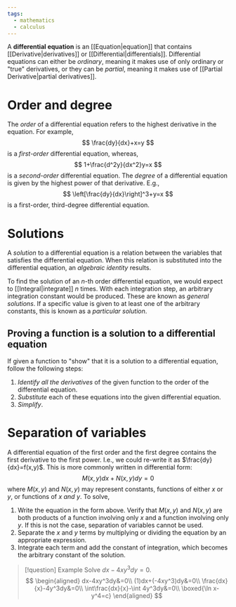```yaml
---
tags:
  - mathematics
  - calculus
---
```

A **differential equation** is an [[Equation|equation]] that contains [[Derivative|derivatives]] or [[Differential|differentials]]. Differential equations can either be *ordinary*, meaning it makes use of only ordinary or "true" derivatives, or they can be *partial*, meaning it makes use of [[Partial Derivative|partial derivatives]]. 
# Order and degree
The *order* of a differential equation refers to the highest derivative in the equation. For example,
$$
\frac{dy}{dx}+x=y
$$
is a *first-order* differential equation, whereas,
$$
1+\frac{d^2y}{dx^2}y=x
$$
is a *second-order* differential equation. The *degree* of a differential equation is given by the highest power of that derivative. E.g.,
$$
\left[\frac{dy}{dx}\right]^3+y=x
$$
is a first-order, third-degree differential equation.
# Solutions
A *solution* to a differential equation is a relation between the variables that satisfies the differential equation. When this relation is substituted into the differential equation, an *algebraic identity* results.

To find the solution of an $n$-th order differential equation, we would expect to [[Integral|integrate]] $n$ times. With each integration step, an arbitrary integration constant would be produced. These are known as *general solutions*. If a specific value is given to at least one of the arbitrary constants, this is known as a *particular solution*.
## Proving a function is a solution to a differential equation
If given a function to "show" that it is a solution to a differential equation, follow the following steps:
1. *Identify all the derivatives* of the given function to the order of the differential equation.
2. *Substitute* each of these equations into the given differential equation.
3. *Simplify*.
# Separation of variables
A differential equation of the first order and the first degree contains the first derivative to the first power. I.e., we could re-write it as $\frac{dy}{dx}=f(x,y)$. This is more commonly written in differential form:
$$
M(x,y)dx+N(x,y)dy=0
$$
where $M(x,y)$ and $N(x,y)$ may represent constants, functions of either $x$ or $y$, or functions of $x$ *and* $y$.  To solve,
1. Write the equation in the form above. Verify that $M(x,y)$ and $N(x,y)$ are both products of a function involving only $x$ and a function involving only $y$. If this is not the case, separation of variables cannot be used.
2. Separate the $x$ and $y$ terms by multiplying or dividing the equation by an appropriate expression.
3. Integrate each term and add the constant of integration, which becomes the arbitrary constant of the solution.

>[!question] Example
>Solve $dx-4xy^3dy=0$.
>$$
>\begin{aligned}
>dx-4xy^3dy&=0\\
>(1)dx+(-4xy^3)dy&=0\\
>\frac{dx}{x}-4y^3dy&=0\\
>\int\frac{dx}{x}-\int 4y^3dy&=0\\
>\boxed{\ln x-y^4=c}
>\end{aligned}
>$$
